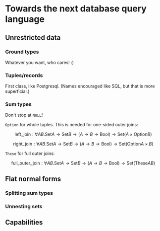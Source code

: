 # Towards the next database query language

## Unrestricted data

### Ground types

Whatever you want, who cares! :)

### Tuples/records

First class, like Postgresql.
(Names encouraged like SQL, but that is more superficial.)

### Sum types

Don't stop at `NULL`!

`Option` for whole tuples.
This is needed for one-sided outer joins:

```math
\mathrm{left\_join} : \forall A B. \mathrm{Set} A \to \mathrm{Set} B \to (A \to B \to \mathrm{Bool}) \to \mathrm{Set} (A \times \mathrm{Option} B)
```
```math
\mathrm{right\_join} : \forall A B. \mathrm{Set} A \to \mathrm{Set} B \to (A \to B \to \mathrm{Bool}) \to \mathrm{Set} (\mathrm{Option} A \times B)
```

`These` for full outer joins:

```math
\mathrm{full\_outer\_join} : \forall A B. \mathrm{Set} A \to \mathrm{Set} B \to (A \to B \to \mathrm{Bool}) \to \mathrm{Set} (\mathrm{These} A B)
```

## Flat normal forms

### Splitting sum types

### Unnesting sets

## Capabilities
